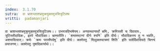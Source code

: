```yaml
---
index:  3.1.70
sutra:  वा भ्राशभ्लाशभ्रमुक्रमुक्लमुत्रसित्रुटिलषः
vritti:  padamanjari
---
```


	वा भ्राशभ्लशभ्रमुक्रुमुक्लमुत्रसित्रुटिलषः।। उभयत्रविभाषेयम्। अनवस्थानार्थो भ्रमिः, क्रमित्रसी च दिवादयः, त्रुटिस्तौदादिकः, इतरे भौवादिकाः। भ्राम्यतीति। `शमामष्टानां दीर्गः श्यनि` इति दीर्घः। भौवादिकस्य तु न भवति, अशमादित्वात्। क्रमेः `क्रमः परस्मैपदेषु` इति दीर्घः। क्लमेस्तु `ष्ठिवुक्लम्वाचमां शिति` इति त्रसेर्दिवादिपाठे चिन्त्यं प्रयाजनम्। क्लमेस्तु पुषादिकार्यार्थः।।
